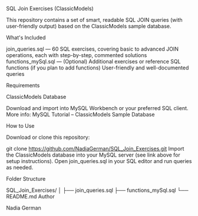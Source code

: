 SQL Join Exercises (ClassicModels)

This repository contains a set of smart, readable SQL JOIN queries (with user-friendly output) based on the ClassicModels sample database.

What's Included

join_queries.sql — 60 SQL exercises, covering basic to advanced JOIN operations, each with step-by-step, commented solutions
functions_mySql.sql — (Optional) Additional exercises or reference SQL functions (if you plan to add functions)
User-friendly and well-documented queries

Requirements

ClassicModels Database

Download and import into MySQL Workbench or your preferred SQL client.
More info: MySQL Tutorial – ClassicModels Sample Database

How to Use

Download or clone this repository:

git clone https://github.com/NadiaGerman/SQL_Join_Exercises.git
Import the ClassicModels database into your MySQL server (see link above for setup instructions).
Open join_queries.sql in your SQL editor and run queries as needed.

Folder Structure


SQL_Join_Exercises/
│
├── join_queries.sql
├── functions_mySql.sql
└── README.md
Author

Nadia German

